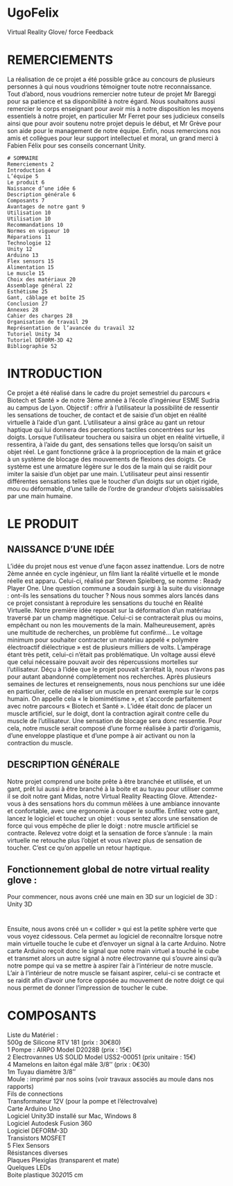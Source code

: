 # UgoFelix  
Virtual Reality Glove/ force Feedback

# REMERCIEMENTS  
La réalisation de ce projet a été possible grâce au concours de plusieurs personnes à qui nous voudrions témoigner
toute notre reconnaissance.
Tout d’abord, nous voudrions remercier notre tuteur de projet Mr Bareggi pour sa patience et sa disponibilité à notre
égard. Nous souhaitons aussi remercier le corps enseignant pour avoir mis à notre disposition les moyens essentiels à notre
projet, en particulier Mr Ferret pour ses judicieux conseils ainsi que pour avoir soutenu notre projet depuis le début, et Mr Grève
pour son aide pour le management de notre équipe.
Enfin, nous remercions nos amis et collègues pour leur support intellectuel et moral, un grand merci à Fabien Félix pour
ses conseils concernant Unity.

    # SOMMAIRE  
    Remerciements 2   
    Introduction 4   
    L’équipe 5  
    Le produit 6  
    Naissance d’une idée 6  
    Description générale 6  
    Composants 7  
    Avantages de notre gant 9  
    Utilisation 10  
    Utilisation 10  
    Recommandations 10  
    Normes en vigueur 10  
    Réparations 11  
    Technologie 12  
    Unity 12  
    Arduino 13  
    Flex sensors 15  
    Alimentation 15  
    Le muscle 15  
    Choix des matériaux 20  
    Assemblage général 22  
    Esthétisme 25  
    Gant, câblage et boîte 25  
    Conclusion 27  
    Annexes 28  
    Cahier des charges 28  
    Organisation de travail 29  
    Représentation de l’avancée du travail 32  
    Tutoriel Unity 34  
    Tutoriel DEFORM-3D 42  
    Bibliographie 52  

# INTRODUCTION  
Ce projet a été réalisé dans le cadre du projet semestriel du parcours « Biotech et Santé » de notre 3ème année à l’école
d’ingénieur ESME Sudria au campus de Lyon. Objectif : offrir à l’utilisateur la possibilité de ressentir les sensations de toucher,
de contact et de saisie d’un objet en réalité virtuelle à l’aide d’un gant. L’utilisateur a ainsi grâce au gant un retour haptique qui
lui donnera des perceptions tactiles concentrées sur les doigts. Lorsque l’utilisateur touchera ou saisira un objet en réalité
virtuelle, il ressentira, à l’aide du gant, des sensations telles que lorsqu’on saisit un objet réel.
Le gant fonctionne grâce à la proprioception de la main et grâce à un système de blocage des mouvements de flexions
des doigts. Ce système est une armature légère sur le dos de la main qui se raidit pour imiter la saisie d’un objet par une main.
L’utilisateur peut ainsi ressentir différentes sensations telles que le toucher d’un doigts sur un objet rigide, mou ou déformable,
d’une taille de l’ordre de grandeur d’objets saisissables par une main humaine.

# LE PRODUIT  
## NAISSANCE D’UNE IDÉE  
L’idée du projet nous est venue d’une façon assez inattendue. Lors de notre 2ème année en cycle ingénieur, un film liant
la réalité virtuelle et le monde réelle est apparu. Celui-ci, réalisé par Steven Spielberg, se nomme : Ready Player One.
Une question commune a soudain surgi à la suite du visionnage : ont-ils les sensations du toucher ? Nous nous sommes
alors lancés dans ce projet consistant à reproduire les sensations du touché en Réalité Virtuelle.
Notre première idée reposait sur la déformation d’un matériau traversé par un champ magnétique. Celui-ci se
contracterait plus ou moins, empêchant ou non les mouvements de la main. Malheureusement, après une multitude de
recherches, un problème fut confirmé… Le voltage minimum pour souhaiter contracter un matériau appelé « polymère électroactif
diélectrique » est de plusieurs milliers de volts. L’ampérage étant très petit, celui-ci n’était pas problématique. Un voltage
aussi élevé que celui nécessaire pouvait avoir des répercussions mortelles sur l’utilisateur. Déçu à l’idée que le projet pouvait
s’arrêtait là, nous n’avons pas pour autant abandonné complètement nos recherches. Après plusieurs semaines de lectures et
renseignements, nous nous penchions sur une idée en particulier, celle de réaliser un muscle en prenant exemple sur le corps
humain. On appelle cela « le biomimétisme », et s’accorde parfaitement avec notre parcours « Biotech et Santé ».
L’idée était donc de placer un muscle artificiel, sur le doigt, dont la contraction agirait contre celle du muscle de
l’utilisateur. Une sensation de blocage sera donc ressentie. Pour cela, notre muscle serait composé d’une forme réalisée à partir
d’origamis, d’une enveloppe plastique et d’une pompe à air activant ou non la contraction du muscle.  
## DESCRIPTION GÉNÉRALE  
Notre projet comprend une boite prête à être branchée et utilisée, et un gant, prêt lui aussi à être branché à la boite et au
tuyau pour utiliser comme il se doit notre gant Midas, notre Virtual Reality Reacting Glove. Attendez-vous à des sensations hors
du commun mêlées à une ambiance innovante et confortable, avec une ergonomie à couper le souffle. Enfilez votre gant, lancez
le logiciel et touchez un objet : vous sentez alors une sensation de force qui vous empêche de plier le doigt : notre muscle
artificiel se contracte. Relevez votre doigt et la sensation de force s’annule : la main virtuelle ne retouche plus l’objet et vous
n’avez plus de sensation de toucher. C’est ce qu’on appelle un retour haptique.

## Fonctionnement global de notre virtual reality glove :  
Pour commencer, nous avons créé une main en 3D sur un logiciel de 3D : Unity 3D
#
Ensuite, nous avons créé un « collider » qui est la petite sphère verte que vous voyez cidessous.
Cela permet au logiciel de reconnaître lorsque notre main virtuelle touche le cube
et d’envoyer un signal à la carte Arduino. Notre carte Arduino reçoit donc le signal que notre
main virtuel a touché le cube et transmet alors un autre signal à notre électrovanne qui
s’ouvre ainsi qu’à notre pompe qui va se mettre à aspirer l’air à l’intérieur de notre muscle.
L’air à l’intérieur de notre muscle se faisant aspirer, celui-ci se contracte et se raidit afin
d’avoir une force opposée au mouvement de notre doigt ce qui nous permet de donner
l’impression de toucher le cube.  


# COMPOSANTS
Liste du Matériel :  
500g de Silicone RTV 181 (prix : 30€80)  
1 Pompe : AIRPO Model D2028B (prix : 15€)  
2 Electrovannes US SOLID Model USS2-00051 (prix unitaire : 15€)  
4 Mamelons en laiton égal mâle 3/8’’ (prix : 0€30)  
1m Tuyau diamètre 3/8’’  
Moule : imprimé par nos soins (voir travaux associés au moule dans nos rapports)  
Fils de connections  
Transformateur 12V (pour la pompe et l’électrovalve)  
Carte Arduino Uno  
Logiciel Unity3D installé sur Mac, Windows 8  
Logiciel Autodesk Fusion 360  
Logiciel DEFORM-3D  
Transistors MOSFET  
5 Flex Sensors  
Résistances diverses  
Plaques Plexiglas (transparent et mate)  
Quelques LEDs  
Boite plastique 30*20*15 cm  
